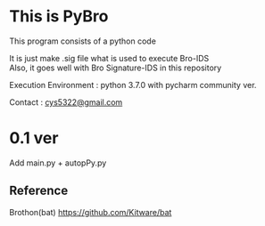 This is PyBro
=========================================================
This program consists of a python code

It is just make .sig file what is used to execute Bro-IDS <br/>
Also, it goes well with Bro Signature-IDS in this repository

Execution Environment : python 3.7.0 with pycharm community ver. <br/>

Contact : cys5322@gmail.com

# 0.1 ver 
Add main.py + autopPy.py

## Reference
Brothon(bat)
https://github.com/Kitware/bat
